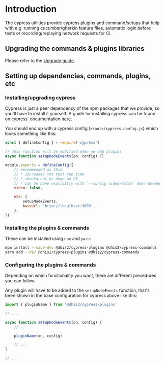 # Introduction

The cypress utilities provide cypress plugins and command/setups that help with
e.g. running cucumber/gherkin feature files, automatic login before tests or
recording/replaying network requests for CI.

## Upgrading the commands & plugins libraries

Please refer to the [Upgrade guide](./upgrade-guide.md).

## Setting up dependencies, commands, plugins, etc

### Installing/upgrading cypress

Cypress is just a peer dependency of the npm packages that we provide, so
you'll have to install it yourself. A guide for installing cypress can be found
on cypress' documentation
[here](https://docs.cypress.io/guides/getting-started/installing-cypress).

You should end up with a cypress config (`<root>/cypress.config.js`) which
looks something like this:

```js
const { defineConfig } = require('cypress')

// This function will be modified when we add plugins
async function setupNodeEvents(on, config) {}

module.exports = defineConfig({
    // recommended as this
    // * increases the test run time
    // * should not be done on CI
    // * can be done explicitly with `--config video=false` when needed
    video: false,

    e2e: {
        setupNodeEvents,
        baseUrl: 'http://localhost:3000',
    },
})
```

### Installing the plugins & commands

These can be installed using `npm` and `yarn`:

```bash
npm install --save-dev @dhis2/cypress-plugins @dhis2/cypress-commands
yarn add --dev @dhis2/cypress-plugins @dhis2/cypress-commands
```

### Configuring the plugins & commands

Depending on which functionality you want, there are different precedures you
can follow.

Any plugin will have to be added to the `setupNodeEvents` function, that's been
shown in the base configuration for cypress above like this:

```js
import { pluginName } from '@dhis2/cypress-plugins'

// ...

async function setupNodeEvents(on, config) {
    // ...

    pluginName(on, config)

    // ...
}

// ...
```
